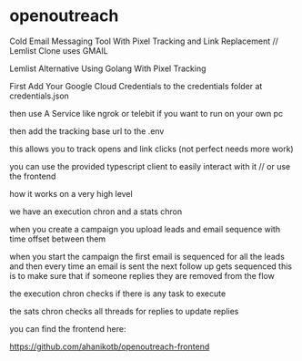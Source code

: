 # openoutreach
Cold Email Messaging Tool With Pixel Tracking and Link Replacement // Lemlist Clone uses GMAIL 

Lemlist Alternative Using Golang With Pixel Tracking



First Add Your Google Cloud Credentials to the credentials folder at credentials.json


then use A Service like ngrok or telebit if you want to run on your own pc 


then add the tracking base url to the .env 


this allows you to track opens and link clicks (not perfect needs more work)


you can use the provided typescript client to easily interact with it // or use the frontend 



how it works on a very high level 

we have an execution chron and a stats chron 

when you create a campaign you upload leads and email sequence with time offset between them

when you start the campaign the first email is sequenced for all the leads and then every time an email is sent the next follow up gets sequenced this is to make sure that if someone replies they are removed from the flow

the execution chron checks if there is any task to execute

the sats chron checks all threads for replies to update replies

you can find the frontend here:

https://github.com/ahanikotb/openoutreach-frontend
